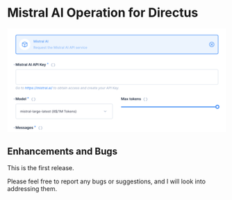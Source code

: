 # Mistral AI Operation for Directus

![](https://raw.githubusercontent.com/ptkio/directus-extension-mistral-ai/main/screenshots/main.png)

## Enhancements and Bugs
This is the first release.

Please feel free to report any bugs or suggestions, and I will look into addressing them.

